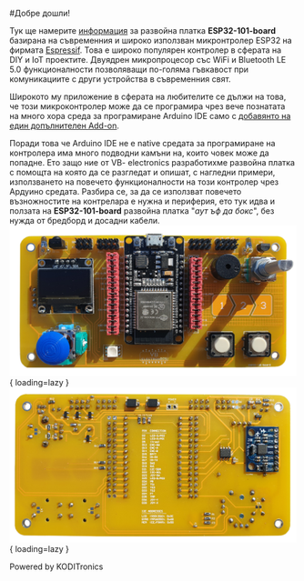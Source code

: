 #Добре дошли!

Тук ще намерите [информация](boardInfo.md)  за развойна платка  **ESP32-101-board** базирана на съвременния и широко използван микронтролер ESP32  на фирмата [Espressif](https://www.espressif.com/en/products/socs/esp32). Това е широко популярен контролер в сферата на DIY и IoT проектите. Двуядрен микропроцесор със WiFi и Bluetooth LE 5.0 функционалности позволяващи по-голяма гъвкавост при комуникациите с други устройства в съвременния свят. 

Широкото му приложение в сферата на любителите се дължи на това, че този микроконтролер може да се програмира чрез вече познатата на много хора среда за програмиране Arduino IDE само с [добавянто на един допълнителен  Add-on](ide-install.md). 

Поради това че Arduino IDE не е native средата за програмиране на контролера има много подводни камъни на, които човек може да попадне. Ето защо ние от VB- electronics разработихме развойна платка с помощта на която да се разгледат и опишат, с нагледни примери, използването на повечето функционалности на този контролер чрез Ардуино средата. Разбира се, за да се използват повечето възножностите на контрелара е нужна и периферия, ето тук идва и ползата на **ESP32-101-board** развойна платка "*аут ъф да бокс*", без нужда от бредборд и досадни кабели. 
![esp32-101-board_front](img/pcb_front_small.png){ loading=lazy }
![esp32-101-board_back](img/pcb_back_small.png){ loading=lazy }



Powered by KODITronics



